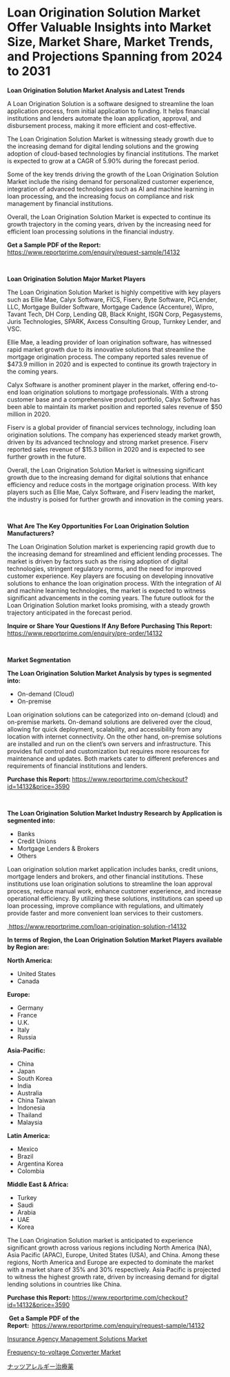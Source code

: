 <p><h1>Loan Origination Solution Market Offer Valuable Insights into Market Size, Market Share, Market Trends, and Projections Spanning from 2024 to 2031</h1></p><p><strong>Loan Origination Solution Market Analysis and Latest Trends</strong></p>
<p><p>A Loan Origination Solution is a software designed to streamline the loan application process, from initial application to funding. It helps financial institutions and lenders automate the loan application, approval, and disbursement process, making it more efficient and cost-effective.</p><p>The Loan Origination Solution Market is witnessing steady growth due to the increasing demand for digital lending solutions and the growing adoption of cloud-based technologies by financial institutions. The market is expected to grow at a CAGR of 5.90% during the forecast period.</p><p>Some of the key trends driving the growth of the Loan Origination Solution Market include the rising demand for personalized customer experience, integration of advanced technologies such as AI and machine learning in loan processing, and the increasing focus on compliance and risk management by financial institutions.</p><p>Overall, the Loan Origination Solution Market is expected to continue its growth trajectory in the coming years, driven by the increasing need for efficient loan processing solutions in the financial industry.</p></p>
<p><strong>Get a Sample PDF of the Report:&nbsp;</strong> <a href="https://www.reportprime.com/enquiry/request-sample/14132">https://www.reportprime.com/enquiry/request-sample/14132</a></p>
<p>&nbsp;</p>
<p><strong>Loan Origination Solution Major Market Players</strong></p>
<p><p>The Loan Origination Solution Market is highly competitive with key players such as Ellie Mae, Calyx Software, FICS, Fiserv, Byte Software, PCLender, LLC, Mortgage Builder Software, Mortgage Cadence (Accenture), Wipro, Tavant Tech, DH Corp, Lending QB, Black Knight, ISGN Corp, Pegasystems, Juris Technologies, SPARK, Axcess Consulting Group, Turnkey Lender, and VSC.</p><p>Ellie Mae, a leading provider of loan origination software, has witnessed rapid market growth due to its innovative solutions that streamline the mortgage origination process. The company reported sales revenue of $473.9 million in 2020 and is expected to continue its growth trajectory in the coming years.</p><p>Calyx Software is another prominent player in the market, offering end-to-end loan origination solutions to mortgage professionals. With a strong customer base and a comprehensive product portfolio, Calyx Software has been able to maintain its market position and reported sales revenue of $50 million in 2020.</p><p>Fiserv is a global provider of financial services technology, including loan origination solutions. The company has experienced steady market growth, driven by its advanced technology and strong market presence. Fiserv reported sales revenue of $15.3 billion in 2020 and is expected to see further growth in the future.</p><p>Overall, the Loan Origination Solution Market is witnessing significant growth due to the increasing demand for digital solutions that enhance efficiency and reduce costs in the mortgage origination process. With key players such as Ellie Mae, Calyx Software, and Fiserv leading the market, the industry is poised for further growth and innovation in the coming years.</p></p>
<p>&nbsp;</p>
<p><strong>What Are The Key Opportunities For Loan Origination Solution Manufacturers?</strong></p>
<p><p>The Loan Origination Solution market is experiencing rapid growth due to the increasing demand for streamlined and efficient lending processes. The market is driven by factors such as the rising adoption of digital technologies, stringent regulatory norms, and the need for improved customer experience. Key players are focusing on developing innovative solutions to enhance the loan origination process. With the integration of AI and machine learning technologies, the market is expected to witness significant advancements in the coming years. The future outlook for the Loan Origination Solution market looks promising, with a steady growth trajectory anticipated in the forecast period.</p></p>
<p><strong>Inquire or Share Your Questions If Any Before Purchasing This Report:</strong> <a href="https://www.reportprime.com/enquiry/pre-order/14132">https://www.reportprime.com/enquiry/pre-order/14132</a></p>
<p>&nbsp;</p>
<p><strong>Market Segmentation</strong></p>
<p><strong>The Loan Origination Solution Market Analysis by types is segmented into:</strong></p>
<p><ul><li>On-demand (Cloud)</li><li>On-premise</li></ul></p>
<p><p>Loan origination solutions can be categorized into on-demand (cloud) and on-premise markets. On-demand solutions are delivered over the cloud, allowing for quick deployment, scalability, and accessibility from any location with internet connectivity. On the other hand, on-premise solutions are installed and run on the client’s own servers and infrastructure. This provides full control and customization but requires more resources for maintenance and updates. Both markets cater to different preferences and requirements of financial institutions and lenders.</p></p>
<p><strong>Purchase this Report:&nbsp;</strong><a href="https://www.reportprime.com/checkout?id=14132&price=3590">https://www.reportprime.com/checkout?id=14132&price=3590</a></p>
<p>&nbsp;</p>
<p><strong>The Loan Origination Solution Market Industry Research by Application is segmented into:</strong></p>
<p><ul><li>Banks</li><li>Credit Unions</li><li>Mortgage Lenders & Brokers</li><li>Others</li></ul></p>
<p><p>Loan origination solution market application includes banks, credit unions, mortgage lenders and brokers, and other financial institutions. These institutions use loan origination solutions to streamline the loan approval process, reduce manual work, enhance customer experience, and increase operational efficiency. By utilizing these solutions, institutions can speed up loan processing, improve compliance with regulations, and ultimately provide faster and more convenient loan services to their customers.</p></p>
<p><a href="https://www.reportprime.com/loan-origination-solution-r14132">&nbsp;https://www.reportprime.com/loan-origination-solution-r14132</a></p>
<p><strong>In terms of Region, the Loan Origination Solution Market Players available by Region are:</strong></p>
<p>
    <p> <strong> North America: </strong>
        <ul>
            <li>United States</li>
            <li>Canada</li>
        </ul>
        </p> 
    <p> <strong> Europe: </strong>
        <ul>
            <li>Germany</li>
            <li>France</li>
            <li>U.K.</li>
            <li>Italy</li>
            <li>Russia</li>
        </ul>
        </p> 
    <p> <strong> Asia-Pacific: </strong>
        <ul>
            <li>China</li>
            <li>Japan</li>
            <li>South Korea</li>
            <li>India</li>
            <li>Australia</li>
            <li>China Taiwan</li>
            <li>Indonesia</li>
            <li>Thailand</li>
            <li>Malaysia</li>
        </ul>
        </p> 
    <p> <strong> Latin America: </strong>
        <ul>
            <li>Mexico</li>
            <li>Brazil</li>
            <li>Argentina Korea</li>
            <li>Colombia</li>
        </ul>
        </p> 
    <p> <strong> Middle East & Africa: </strong>
        <ul>
            <li>Turkey</li>
            <li>Saudi</li>
            <li>Arabia</li>
            <li>UAE</li>
            <li>Korea</li>
        </ul>
    </p>
    </p>
<p><p>The Loan Origination Solution market is anticipated to experience significant growth across various regions including North America (NA), Asia Pacific (APAC), Europe, United States (USA), and China. Among these regions, North America and Europe are expected to dominate the market with a market share of 35% and 30% respectively. Asia Pacific is projected to witness the highest growth rate, driven by increasing demand for digital lending solutions in countries like China.</p></p>
<p><strong>Purchase this Report: </strong><a href="https://www.reportprime.com/checkout?id=14132&price=3590">https://www.reportprime.com/checkout?id=14132&price=3590</a></p>
<p>&nbsp;<strong>Get a Sample PDF of the Report:&nbsp;&nbsp;</strong><a href="https://www.reportprime.com/enquiry/request-sample/14132">https://www.reportprime.com/enquiry/request-sample/14132</a></p>
<p><strong></strong></p>
<p><p><a href="https://github.com/ElmoRunolfsson2023/Market-Research-Report-List-1/blob/main/insurance-agency-management-solutions-market.md">Insurance Agency Management Solutions Market</a></p><p><a href="https://view.publitas.com/reportprime-1/frequency-to-voltage-converter-market-the-key-to-successful-business-strategy-forecast-till-2031/">Frequency-to-voltage Converter Market</a></p><p><a href="https://github.com/BrionnaBoyle/Market-Research-Report-List-1/blob/main/251433780771.md">ナッツアレルギー治療薬</a></p></p>